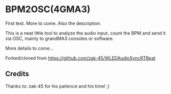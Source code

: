 # BPM2OSC(4GMA3)

First test. More to come.
Also the description.

This is a neat little tool to analyze the audio input, count the BPM and send it via OSC, mainly to grandMA3 consoles or software.

More details to come...

Forked/cloned from https://github.com/zak-45/WLEDAudioSyncRTBeat

## Credits

Thanks to:  zak-45 for his patience and his time! ;)

